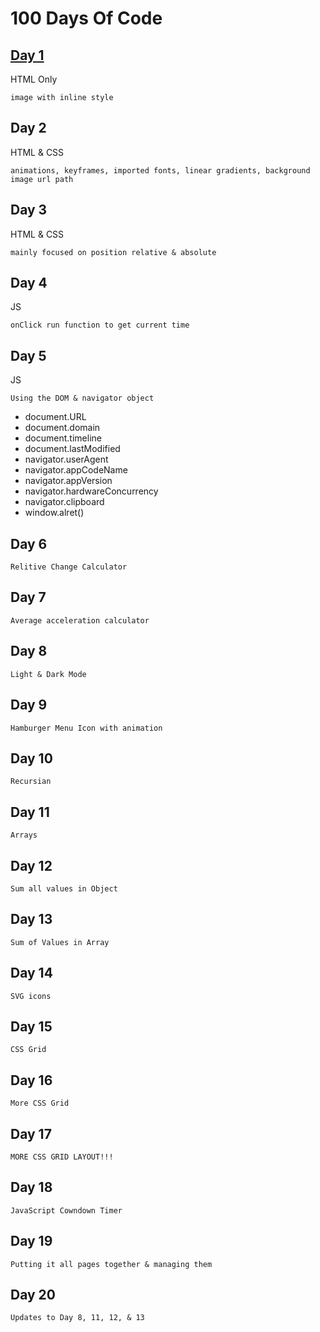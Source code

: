 # 100 Days Of Code

## [Day 1](./files/Day001/Day001.html)

HTML Only

    image with inline style

    
## Day 2

HTML & CSS

    animations, keyframes, imported fonts, linear gradients, background image url path


## Day 3

HTML & CSS

    mainly focused on position relative & absolute

## Day 4

JS

    onClick run function to get current time

## Day 5 

JS

    Using the DOM & navigator object

- document.URL
- document.domain
- document.timeline
- document.lastModified
- navigator.userAgent
- navigator.appCodeName
- navigator.appVersion
- navigator.hardwareConcurrency
- navigator.clipboard
- window.alret()

## Day 6

    Relitive Change Calculator

## Day 7 

    Average acceleration calculator

## Day 8

    Light & Dark Mode 

## Day 9

    Hamburger Menu Icon with animation

## Day 10

    Recursian

## Day 11

    Arrays

## Day 12

    Sum all values in Object

## Day 13

    Sum of Values in Array

## Day 14 

    SVG icons

## Day 15

    CSS Grid

## Day 16

    More CSS Grid

## Day 17

    MORE CSS GRID LAYOUT!!!

## Day 18 

    JavaScript Cowndown Timer

## Day 19

    Putting it all pages together & managing them

## Day 20

    Updates to Day 8, 11, 12, & 13